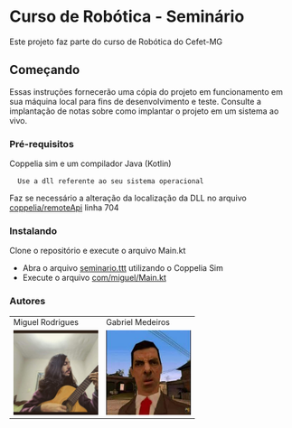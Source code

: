 # Curso de Robótica - Seminário

Este projeto faz parte do curso de Robótica do Cefet-MG

## Começando

Essas instruções fornecerão uma cópia do projeto em funcionamento em sua máquina local para fins de desenvolvimento e teste. Consulte a implantação de notas sobre como implantar o projeto em um sistema ao vivo.

### Pré-requisitos

Coppelia sim e um compilador Java (Kotlin)

``` 
  Use a dll referente ao seu sistema operacional
```

<p>
    Faz se necessário a alteração da localização da DLL no arquivo <u>coppelia/remoteApi</u> linha 704
</p>

### Instalando

Clone o repositório e execute o arquivo Main.kt

<ul>
  
  <li>Abra o arquivo <u>seminario.ttt</u> utilizando o Coppelia Sim</li>
  <li>Execute o arquivo <u>com/miguel/Main.kt</u></li>
  
</ul>


### Autores

<table>
  <tr>
    <td>Miguel Rodrigues</td>
    <td>Gabriel Medeiros</td>
  </tr>
  
  <tr>
    <td>
        <a href="https://github.com/miguellrodrigues">
            <img src="assets/Miguel.jpg" width="150" height="150">
        </a>
    </td>
    <td>
        <a href="https://github.com/GabrielMdrs">
            <img src="assets/Gabriel.jpg" width="150" height="150">
        </a>
    </td>
  </tr>
  
</table>







